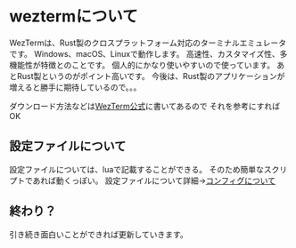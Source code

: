# weztermについて
WezTermは、Rust製のクロスプラットフォーム対応のターミナルエミュレータです。
Windows、macOS、Linuxで動作します。
高速性、カスタマイズ性、多機能性が特徴とのことです。
個人的にかなり使いやすいので使っています。
あとRust製というのがポイント高いです。
今後は、Rust製のアプリケーションが増えると勝手に期待しているので。。。

ダウンロード方法などは[WezTerm公式](https://wezterm.org/)に書いてあるので
それを参考にすればOK

## 設定ファイルについて
設定ファイルについては、luaで記載することができる。
そのため簡単なスクリプトであれば動くっぽい。
設定ファイルについて詳細->[コンフィグについて](./wez_config.md)

## 終わり？
引き続き面白いことができれば更新していきます。


